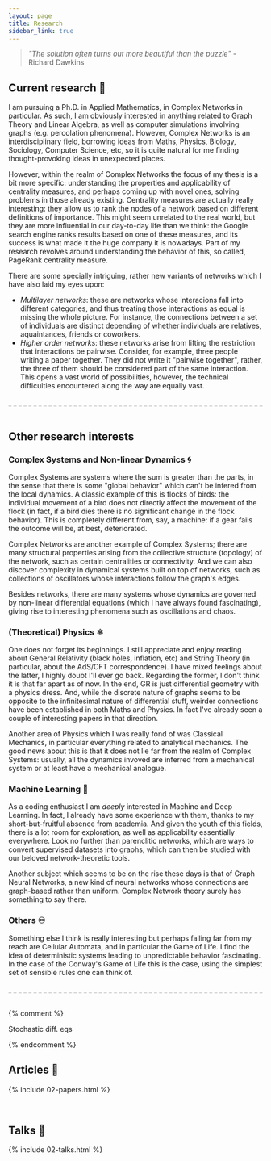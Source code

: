 ```yaml
---
layout: page
title: Research
sidebar_link: true
---
```




> _"The solution often turns out more beautiful than the puzzle"_ - Richard Dawkins


## Current research  🧮


I am pursuing a Ph.D. in Applied Mathematics, in Complex Networks in particular. As such, I am obviously interested in anything related to Graph Theory and Linear Algebra, as well as computer simulations involving graphs (e.g. percolation phenomena). However, Complex Networks is an interdisciplinary field, borrowing ideas from Maths, Physics, Biology, Sociology, Computer Science, etc, so it is quite natural for me finding thought-provoking ideas in unexpected places.

However, within the realm of Complex Networks the focus of my thesis is a bit more specific: understanding the properties and applicability of centrality measures, and perhaps coming up with novel ones, solving problems in those already existing. Centrality measures are actually really interesting: they allow us to rank the nodes of a network based on different definitions of importance. This might seem unrelated to the real world, but they are more influential in our day-to-day life than we think: the Google search engine ranks results based on one of these measures, and its success is what made it the huge company it is nowadays. Part of my research revolves around understanding the behavior of this, so called, PageRank centrality measure.

There are some specially intriguing, rather new variants of networks which I have also laid my eyes upon:
- _Multilayer networks_: these are networks whose interacions fall into different categories, and thus treating those interactions as equal is missing the whole picture. For instance, the connections between a set of individuals are distinct depending of whether individuals are relatives, aquaintances, friends or coworkers.  
- _Higher order networks_: these networks arise from lifting the restriction that interactions be pairwise. Consider, for example, three people writing a paper together. They did not write it "pairwise together", rather, the three of them should be considered part of the same interaction. This opens a vast world of possibilities, however, the technical difficulties encountered along the way are equally vast.

<br>
<div style='border-top: 2px dashed lightgrey; width: 100%;'></div>
<br>

## Other research interests


### Complex Systems and Non-linear Dynamics 🌀

Complex Systems are systems where the sum is greater than the parts, in the sense that there is some "global behavior" which can't be infered from the local dynamics. A classic example of this is flocks of birds: the individual movement of a bird does not directly affect the movement of the flock (in fact, if a bird dies there is no significant change in the flock behavior). This is completely different from, say, a machine: if a gear fails the outcome will be, at best, deteriorated. 

Complex Networks are another example of Complex Systems; there are many structural properties arising from the collective structure (topology) of the network, such as certain centralities or connectivity. And we can also discover complexity in dynamical systems built on top of networks, such as collections of oscillators whose interactions follow the graph's edges.

Besides networks, there are many systems whose dynamics are governed by non-linear differential equations (which I have always found fascinating), giving rise to interesting phenomena such as oscillations and chaos.


### (Theoretical) Physics ⚛️

One does not forget its beginnings. I still appreciate and enjoy reading about General Relativity (black holes, inflation, etc) and String Theory (in particular, about the AdS/CFT correspondence). I have mixed feelings about the latter, I highly doubt I'll ever go back. Regarding the former, I don't think it is that far apart as of now. In the end, GR is just differential geometry with a physics dress. And, while the discrete nature of graphs seems to be opposite to the infinitesimal nature of differential stuff, weirder connections have been established in both Maths and Physics. In fact I've already seen a couple of interesting papers in that direction.

Another area of Physics which I was really fond of was Classical Mechanics, in particular everything related to analytical mechanics. The good news about this is that it does not lie far from the realm of Complex Systems: usually, all the dynamics invoved are inferred from a mechanical system or at least have a mechanical analogue.


### Machine Learning 🤖

As a coding enthusiast I am _deeply_ interested in Machine and Deep Learning. In fact, I already have some experience with them, thanks to my short-but-fruitful absence from academia. And given the youth of this fields, there is a lot room for exploration, as well as applicability essentially everywhere. Look no further than parenclitic networks, which are ways to convert supervised datasets into graphs, which can then be studied with our beloved network-theoretic tools. 

Another subject which seems to be on the rise these days is that of Graph Neural Networks, a new kind of neural networks whose connections are graph-based rather than uniform. Complex Network theory surely has something to say there.


### Others ♾️

Something else I think is really interesting but perhaps falling far from my reach are Cellular Automata, and in particular the Game of Life. I find the idea of deterministic systems leading to unpredictable behavior fascinating. In the case of the Conway's Game of Life this is the case, using the simplest set of sensible rules one can think of.

<br>
<div style='border-top: 2px dashed lightgrey; width: 100%;'></div>
<br>


{% comment %}

Stochastic diff. eqs

{% endcomment %}



## Articles 📝

{% include 02-papers.html %}

<br>

## Talks 🙉

{% include 02-talks.html %}